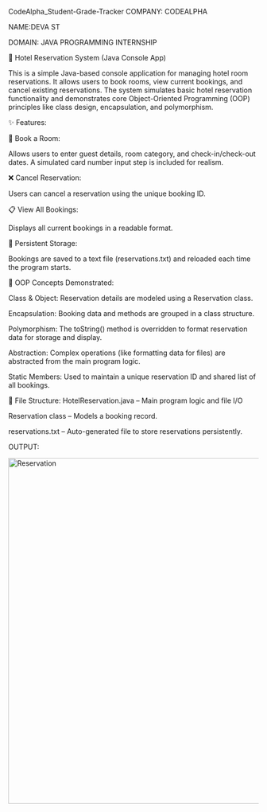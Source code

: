 CodeAlpha_Student-Grade-Tracker COMPANY: CODEALPHA

NAME:DEVA ST

DOMAIN: JAVA PROGRAMMING INTERNSHIP

🏨 Hotel Reservation System (Java Console App)

This is a simple Java-based console application for managing hotel room reservations. It allows users to book rooms, view current bookings, and cancel existing reservations. The system simulates basic hotel reservation functionality and demonstrates core Object-Oriented Programming (OOP) principles like class design, encapsulation, and polymorphism.

✨ Features:

📌 Book a Room:

  Allows users to enter guest details, room category, and check-in/check-out dates. A simulated card number input step is included for realism.

❌ Cancel Reservation:

  Users can cancel a reservation using the unique booking ID.

📋 View All Bookings:

  Displays all current bookings in a readable format.

💾 Persistent Storage:

  Bookings are saved to a text file (reservations.txt) and reloaded each time the program starts.

🧱 OOP Concepts Demonstrated:

Class & Object: Reservation details are modeled using a Reservation class.

Encapsulation: Booking data and methods are grouped in a class structure.

Polymorphism: The toString() method is overridden to format reservation data for storage and display.

Abstraction: Complex operations (like formatting data for files) are abstracted from the main program logic.

Static Members: Used to maintain a unique reservation ID and shared list of all bookings.

📂 File Structure:
HotelReservation.java – Main program logic and file I/O

Reservation class – Models a booking record.


reservations.txt – Auto-generated file to store reservations persistently.

OUTPUT: 


<img width="571" height="695" alt="Reservation" src="https://github.com/user-attachments/assets/f5a17e49-51ac-49aa-95ad-40b4d0f24038" />
